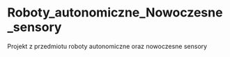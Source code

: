 # Roboty_autonomiczne_Nowoczesne_sensory
Projekt z przedmiotu roboty autonomiczne oraz nowoczesne sensory
